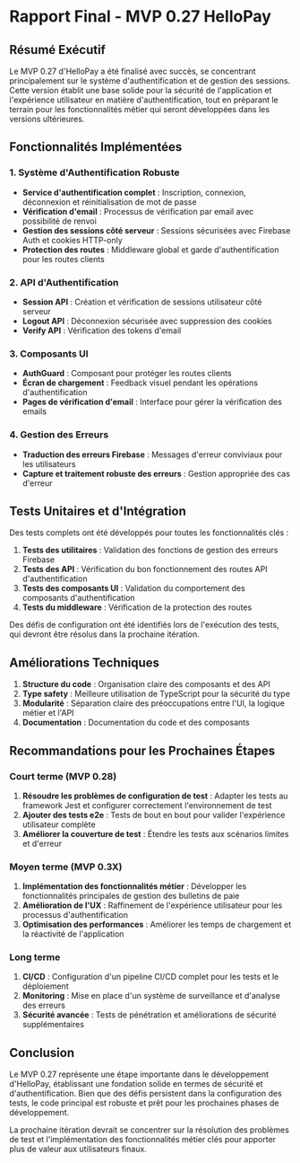 # Rapport Final - MVP 0.27 HelloPay

## Résumé Exécutif

Le MVP 0.27 d'HelloPay a été finalisé avec succès, se concentrant principalement sur le système d'authentification et de gestion des sessions. Cette version établit une base solide pour la sécurité de l'application et l'expérience utilisateur en matière d'authentification, tout en préparant le terrain pour les fonctionnalités métier qui seront développées dans les versions ultérieures.

## Fonctionnalités Implémentées

### 1. Système d'Authentification Robuste

- **Service d'authentification complet** : Inscription, connexion, déconnexion et réinitialisation de mot de passe
- **Vérification d'email** : Processus de vérification par email avec possibilité de renvoi
- **Gestion des sessions côté serveur** : Sessions sécurisées avec Firebase Auth et cookies HTTP-only
- **Protection des routes** : Middleware global et garde d'authentification pour les routes clients

### 2. API d'Authentification

- **Session API** : Création et vérification de sessions utilisateur côté serveur
- **Logout API** : Déconnexion sécurisée avec suppression des cookies
- **Verify API** : Vérification des tokens d'email

### 3. Composants UI

- **AuthGuard** : Composant pour protéger les routes clients
- **Écran de chargement** : Feedback visuel pendant les opérations d'authentification
- **Pages de vérification d'email** : Interface pour gérer la vérification des emails

### 4. Gestion des Erreurs

- **Traduction des erreurs Firebase** : Messages d'erreur conviviaux pour les utilisateurs
- **Capture et traitement robuste des erreurs** : Gestion appropriée des cas d'erreur

## Tests Unitaires et d'Intégration

Des tests complets ont été développés pour toutes les fonctionnalités clés :

1. **Tests des utilitaires** : Validation des fonctions de gestion des erreurs Firebase
2. **Tests des API** : Vérification du bon fonctionnement des routes API d'authentification
3. **Tests des composants UI** : Validation du comportement des composants d'authentification
4. **Tests du middleware** : Vérification de la protection des routes

Des défis de configuration ont été identifiés lors de l'exécution des tests, qui devront être résolus dans la prochaine itération.

## Améliorations Techniques

1. **Structure du code** : Organisation claire des composants et des API
2. **Type safety** : Meilleure utilisation de TypeScript pour la sécurité du type
3. **Modularité** : Séparation claire des préoccupations entre l'UI, la logique métier et l'API
4. **Documentation** : Documentation du code et des composants

## Recommandations pour les Prochaines Étapes

### Court terme (MVP 0.28)

1. **Résoudre les problèmes de configuration de test** : Adapter les tests au framework Jest et configurer correctement l'environnement de test
2. **Ajouter des tests e2e** : Tests de bout en bout pour valider l'expérience utilisateur complète
3. **Améliorer la couverture de test** : Étendre les tests aux scénarios limites et d'erreur

### Moyen terme (MVP 0.3X)

1. **Implémentation des fonctionnalités métier** : Développer les fonctionnalités principales de gestion des bulletins de paie
2. **Amélioration de l'UX** : Raffinement de l'expérience utilisateur pour les processus d'authentification
3. **Optimisation des performances** : Améliorer les temps de chargement et la réactivité de l'application

### Long terme

1. **CI/CD** : Configuration d'un pipeline CI/CD complet pour les tests et le déploiement
2. **Monitoring** : Mise en place d'un système de surveillance et d'analyse des erreurs
3. **Sécurité avancée** : Tests de pénétration et améliorations de sécurité supplémentaires

## Conclusion

Le MVP 0.27 représente une étape importante dans le développement d'HelloPay, établissant une fondation solide en termes de sécurité et d'authentification. Bien que des défis persistent dans la configuration des tests, le code principal est robuste et prêt pour les prochaines phases de développement.

La prochaine itération devrait se concentrer sur la résolution des problèmes de test et l'implémentation des fonctionnalités métier clés pour apporter plus de valeur aux utilisateurs finaux. 